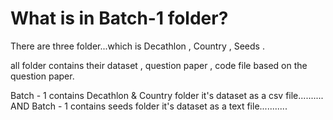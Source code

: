 # What is in Batch-1 folder?
There are three folder...which is Decathlon , Country , Seeds .

all folder contains their dataset , question paper , code file based on the question paper.


Batch - 1 contains Decathlon & Country folder it's dataset as a csv file..........
                              AND
Batch - 1 contains seeds folder it's dataset as a text file...........
